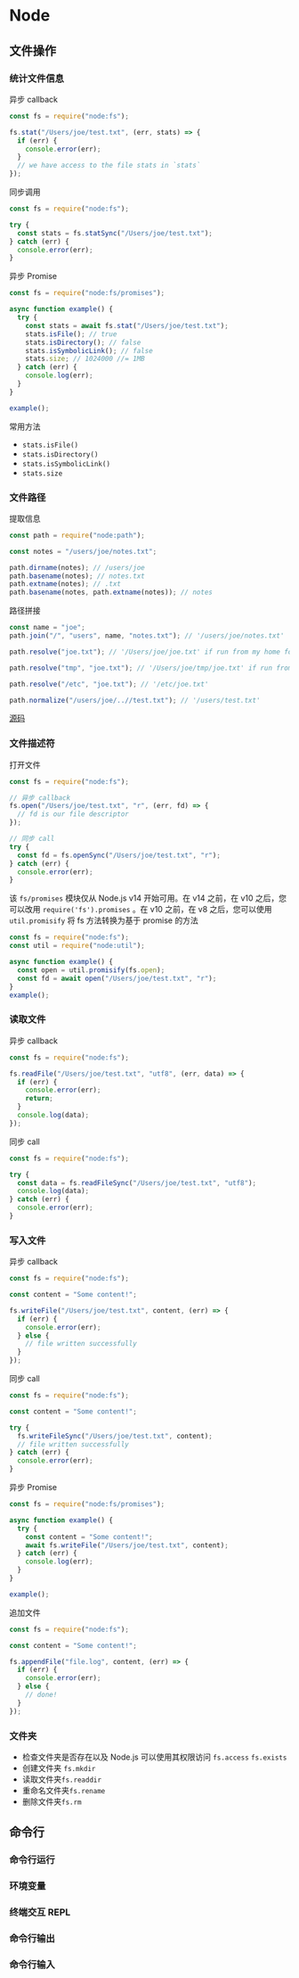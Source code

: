# Node

## 文件操作

### 统计文件信息

异步 callback

```javascript
const fs = require("node:fs");

fs.stat("/Users/joe/test.txt", (err, stats) => {
  if (err) {
    console.error(err);
  }
  // we have access to the file stats in `stats`
});
```

同步调用

```javascript
const fs = require("node:fs");

try {
  const stats = fs.statSync("/Users/joe/test.txt");
} catch (err) {
  console.error(err);
}
```

异步 Promise

```javascript
const fs = require("node:fs/promises");

async function example() {
  try {
    const stats = await fs.stat("/Users/joe/test.txt");
    stats.isFile(); // true
    stats.isDirectory(); // false
    stats.isSymbolicLink(); // false
    stats.size; // 1024000 //= 1MB
  } catch (err) {
    console.log(err);
  }
}

example();
```

常用方法

- `stats.isFile()`
- `stats.isDirectory()`
- `stats.isSymbolicLink()`
- `stats.size`

### 文件路径

提取信息

```javascript
const path = require("node:path");

const notes = "/users/joe/notes.txt";

path.dirname(notes); // /users/joe
path.basename(notes); // notes.txt
path.extname(notes); // .txt
path.basename(notes, path.extname(notes)); // notes
```

路径拼接

```javascript
const name = "joe";
path.join("/", "users", name, "notes.txt"); // '/users/joe/notes.txt'

path.resolve("joe.txt"); // '/Users/joe/joe.txt' if run from my home folder

path.resolve("tmp", "joe.txt"); // '/Users/joe/tmp/joe.txt' if run from my home folder

path.resolve("/etc", "joe.txt"); // '/etc/joe.txt'

path.normalize("/users/joe/..//test.txt"); // '/users/test.txt'
```

[源码](https://github.com/nodejs/node/blob/v20.2.0/lib/path.js)

### 文件描述符

打开文件

```javascript
const fs = require("node:fs");

// 异步 callback
fs.open("/Users/joe/test.txt", "r", (err, fd) => {
  // fd is our file descriptor
});

// 同步 call
try {
  const fd = fs.openSync("/Users/joe/test.txt", "r");
} catch (err) {
  console.error(err);
}
```

该 `fs/promises` 模块仅从 Node.js v14 开始可用。在 v14 之前，在 v10 之后，您可以改用 `require('fs').promises` 。在 v10 之前，在 v8 之后，您可以使用 `util.promisify` 将 fs 方法转换为基于 promise 的方法

```javascript
const fs = require("node:fs");
const util = require("node:util");

async function example() {
  const open = util.promisify(fs.open);
  const fd = await open("/Users/joe/test.txt", "r");
}
example();
```

### 读取文件

异步 callback

```javascript
const fs = require("node:fs");

fs.readFile("/Users/joe/test.txt", "utf8", (err, data) => {
  if (err) {
    console.error(err);
    return;
  }
  console.log(data);
});
```

同步 call

```javascript
const fs = require("node:fs");

try {
  const data = fs.readFileSync("/Users/joe/test.txt", "utf8");
  console.log(data);
} catch (err) {
  console.error(err);
}
```

### 写入文件

异步 callback

```javascript
const fs = require("node:fs");

const content = "Some content!";

fs.writeFile("/Users/joe/test.txt", content, (err) => {
  if (err) {
    console.error(err);
  } else {
    // file written successfully
  }
});
```

同步 call

```javascript
const fs = require("node:fs");

const content = "Some content!";

try {
  fs.writeFileSync("/Users/joe/test.txt", content);
  // file written successfully
} catch (err) {
  console.error(err);
}
```

异步 Promise

```javascript
const fs = require("node:fs/promises");

async function example() {
  try {
    const content = "Some content!";
    await fs.writeFile("/Users/joe/test.txt", content);
  } catch (err) {
    console.log(err);
  }
}

example();
```

追加文件

```javascript
const fs = require("node:fs");

const content = "Some content!";

fs.appendFile("file.log", content, (err) => {
  if (err) {
    console.error(err);
  } else {
    // done!
  }
});
```

### 文件夹

- 检查文件夹是否存在以及 Node.js 可以使用其权限访问 `fs.access` `fs.exists`
- 创建文件夹 `fs.mkdir`
- 读取文件夹`fs.readdir`
- 重命名文件夹`fs.rename`
- 删除文件夹`fs.rm`

## 命令行

### 命令行运行

### 环境变量

### 终端交互 REPL

### 命令行输出

### 命令行输入

